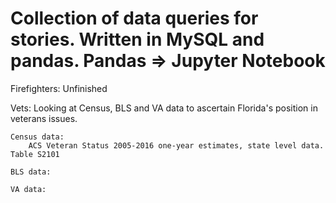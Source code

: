 Collection of data queries for stories. Written in MySQL and pandas. Pandas => Jupyter Notebook
=================

Firefighters:
Unfinished

Vets:
Looking at Census, BLS and VA data to ascertain Florida's position in veterans issues.
	
	Census data:
		ACS Veteran Status 2005-2016 one-year estimates, state level data. Table S2101
	
	BLS data:
	
	VA data:

